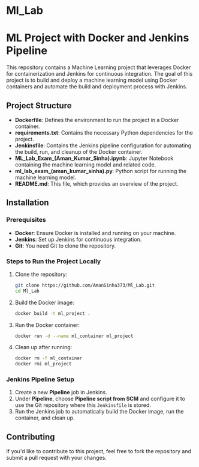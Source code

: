 # Ml_Lab
# ML Project with Docker and Jenkins Pipeline

This repository contains a Machine Learning project that leverages Docker for containerization and Jenkins for continuous integration. The goal of this project is to build and deploy a machine learning model using Docker containers and automate the build and deployment process with Jenkins.

## Project Structure

- **Dockerfile**: Defines the environment to run the project in a Docker container.
- **requirements.txt**: Contains the necessary Python dependencies for the project.
- **Jenkinsfile**: Contains the Jenkins pipeline configuration for automating the build, run, and cleanup of the Docker container.
- **ML_Lab_Exam_(Aman_Kumar_Sinha).ipynb**: Jupyter Notebook containing the machine learning model and related code.
- **ml_lab_exam_(aman_kumar_sinha).py**: Python script for running the machine learning model.
- **README.md**: This file, which provides an overview of the project.

## Installation

### Prerequisites

- **Docker**: Ensure Docker is installed and running on your machine.
- **Jenkins**: Set up Jenkins for continuous integration.
- **Git**: You need Git to clone the repository.

### Steps to Run the Project Locally

1. Clone the repository:
    ```bash
    git clone https://github.com/AmanSinha373/Ml_Lab.git
    cd Ml_Lab
    ```

2. Build the Docker image:
    ```bash
    docker build -t ml_project .
    ```

3. Run the Docker container:
    ```bash
    docker run -d --name ml_container ml_project
    ```

4. Clean up after running:
    ```bash
    docker rm -f ml_container
    docker rmi ml_project
    ```

### Jenkins Pipeline Setup

1. Create a new **Pipeline** job in Jenkins.
2. Under **Pipeline**, choose **Pipeline script from SCM** and configure it to use the Git repository where this `Jenkinsfile` is stored.
3. Run the Jenkins job to automatically build the Docker image, run the container, and clean up.

## Contributing

If you'd like to contribute to this project, feel free to fork the repository and submit a pull request with your changes.


